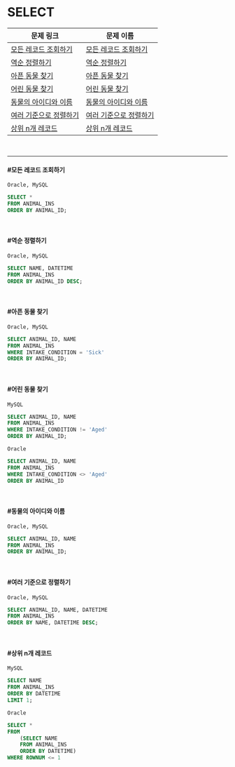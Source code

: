 # SELECT

| 문제 링크                                                    | 문제 이름                                         |
| ------------------------------------------------------------ | ------------------------------------------------- |
| [모든 레코드 조회하기](https://programmers.co.kr/learn/courses/30/lessons/59034) | [모든 레코드 조회하기](#모든-레코드-조회하기)     |
| [역순 정렬하기](https://programmers.co.kr/learn/courses/30/lessons/59035) | [역순 정렬하기](#역순-정렬하기)                   |
| [아픈 동물 찾기](https://programmers.co.kr/learn/courses/30/lessons/59036) | [아픈 동물 찾기](#아픈-동물-찾기)                 |
| [어린 동물 찾기](https://programmers.co.kr/learn/courses/30/lessons/59037) | [어린 동물 찾기](#어린-동물-찾기)                 |
| [동물의 아이디와 이름](https://programmers.co.kr/learn/courses/30/lessons/59403) | [동물의 아이디와 이름](#동물의-아이디와-이름)     |
| [여러 기준으로 정렬하기](https://programmers.co.kr/learn/courses/30/lessons/59404) | [여러 기준으로 정렬하기](#여러-기준으로-정렬하기) |
| [상위 n개 레코드](https://programmers.co.kr/learn/courses/30/lessons/59405) | [상위 n개 레코드](#상위-n개-레코드)               |

<br>

<hr>

#### #모든 레코드 조회하기

`Oracle, MySQL`

```sql
SELECT *
FROM ANIMAL_INS
ORDER BY ANIMAL_ID;
```

<br>

#### #역순 정렬하기

`Oracle, MySQL`

```sql
SELECT NAME, DATETIME
FROM ANIMAL_INS
ORDER BY ANIMAL_ID DESC;
```

<br>

#### #아픈 동물 찾기

`Oracle, MySQL`

```SQL
SELECT ANIMAL_ID, NAME
FROM ANIMAL_INS
WHERE INTAKE_CONDITION = 'Sick'
ORDER BY ANIMAL_ID;
```

<br>

#### #어린 동물 찾기

`MySQL`

```SQL
SELECT ANIMAL_ID, NAME
FROM ANIMAL_INS
WHERE INTAKE_CONDITION != 'Aged'
ORDER BY ANIMAL_ID;
```

`Oracle`

```sql
SELECT ANIMAL_ID, NAME
FROM ANIMAL_INS
WHERE INTAKE_CONDITION <> 'Aged'
ORDER BY ANIMAL_ID
```

<br>

#### #동물의 아이디와 이름

`Oracle, MySQL`

``` SQL
SELECT ANIMAL_ID, NAME
FROM ANIMAL_INS
ORDER BY ANIMAL_ID;
```

<br>

#### #여러 기준으로 정렬하기

`Oracle, MySQL`

```sql
SELECT ANIMAL_ID, NAME, DATETIME
FROM ANIMAL_INS
ORDER BY NAME, DATETIME DESC;
```

<br>

#### #상위 n개 레코드

`MySQL`

```sql
SELECT NAME
FROM ANIMAL_INS
ORDER BY DATETIME
LIMIT 1;
```

`Oracle`

```sql
SELECT *
FROM
    (SELECT NAME
    FROM ANIMAL_INS
    ORDER BY DATETIME)
WHERE ROWNUM <= 1
```

